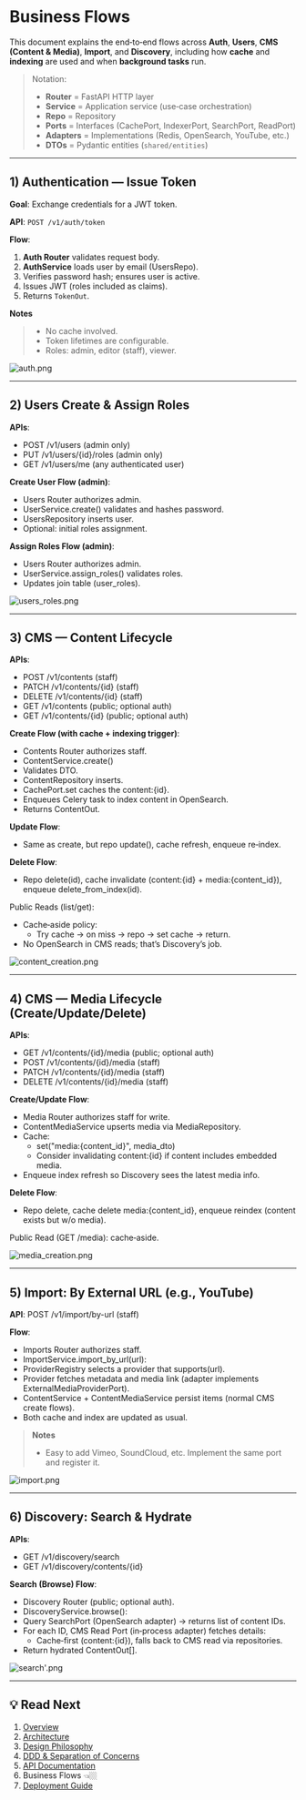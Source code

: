 # Business Flows

This document explains the end‑to‑end flows across **Auth**, **Users**, **CMS (Content & Media)**, **Import**, and **Discovery**, including how **cache** and **indexing** are used and when **background tasks** run.

> Notation:
> - **Router** = FastAPI HTTP layer
> - **Service** = Application service (use‑case orchestration)
> - **Repo** = Repository
> - **Ports** = Interfaces (CachePort, IndexerPort, SearchPort, ReadPort)
> - **Adapters** = Implementations (Redis, OpenSearch, YouTube, etc.)
> - **DTOs** = Pydantic entities (`shared/entities`)

---

## 1) Authentication — Issue Token

**Goal**: Exchange credentials for a JWT token.

**API**: `POST /v1/auth/token`

**Flow**:
1. **Auth Router** validates request body.
2. **AuthService** loads user by email (UsersRepo).
3. Verifies password hash; ensures user is active.
4. Issues JWT (roles included as claims).
5. Returns `TokenOut`.

**Notes**
> - No cache involved.
> - Token lifetimes are configurable.
> - Roles: admin, editor (staff), viewer.

![auth.png](images/flows/auth.png)

---

## 2) Users Create & Assign Roles

**APIs**:

- POST /v1/users (admin only)
- PUT /v1/users/{id}/roles (admin only)
- GET /v1/users/me (any authenticated user)

**Create User Flow (admin)**:
- Users Router authorizes admin.
- UserService.create() validates and hashes password.
- UsersRepository inserts user.
- Optional: initial roles assignment.

**Assign Roles Flow (admin)**:
- Users Router authorizes admin.
- UserService.assign_roles() validates roles.
- Updates join table (user_roles).

![users_roles.png](images/flows/users_roles.png)

---

## 3) CMS — Content Lifecycle

**APIs**:
- POST /v1/contents (staff)
- PATCH /v1/contents/{id} (staff)
- DELETE /v1/contents/{id} (staff)
- GET /v1/contents (public; optional auth)
- GET /v1/contents/{id} (public; optional auth)

**Create Flow (with cache + indexing trigger)**:
- Contents Router authorizes staff.
- ContentService.create()
- Validates DTO.
- ContentRepository inserts.
- CachePort.set caches the content:{id}.
- Enqueues Celery task to index content in OpenSearch.
- Returns ContentOut.

**Update Flow**: 
- Same as create, but repo update(), cache refresh, enqueue re‑index.

**Delete Flow**:
- Repo delete(id), cache invalidate (content:{id} + media:{content_id}), enqueue delete_from_index(id).

Public Reads (list/get):
- Cache‑aside policy:
  - Try cache → on miss → repo → set cache → return.
- No OpenSearch in CMS reads; that’s Discovery’s job.

![content_creation.png](images/flows/content_creation.png)

---

## 4) CMS — Media Lifecycle (Create/Update/Delete)

**APIs**:
- GET /v1/contents/{id}/media (public; optional auth)
- POST /v1/contents/{id}/media (staff)
- PATCH /v1/contents/{id}/media (staff)
- DELETE /v1/contents/{id}/media (staff)

**Create/Update Flow**:
- Media Router authorizes staff for write.
- ContentMediaService upserts media via MediaRepository.
- Cache:
  - set("media:{content_id}", media_dto)
  - Consider invalidating content:{id} if content includes embedded media.
- Enqueue index refresh so Discovery sees the latest media info.

**Delete Flow**: 
- Repo delete, cache delete media:{content_id}, enqueue reindex (content exists but w/o media).

Public Read (GET /media): cache‑aside.

![media_creation.png](images/flows/media_creation.png)

---

## 5) Import: By External URL (e.g., YouTube)

**API**: POST /v1/import/by-url (staff)

**Flow**:
- Imports Router authorizes staff.
- ImportService.import_by_url(url):
- ProviderRegistry selects a provider that supports(url).
- Provider fetches metadata and media link (adapter implements ExternalMediaProviderPort).
- ContentService + ContentMediaService persist items (normal CMS create flows).
- Both cache and index are updated as usual.
> **Notes**
> - Easy to add Vimeo, SoundCloud, etc. Implement the same port and register it.

![import.png](images/flows/import.png)

---

## 6) Discovery: Search & Hydrate

**APIs**:
- GET /v1/discovery/search
- GET /v1/discovery/contents/{id}

**Search (Browse) Flow**:
- Discovery Router (public; optional auth).
- DiscoveryService.browse():
- Query SearchPort (OpenSearch adapter) → returns list of content IDs.
- For each ID, CMS Read Port (in‑process adapter) fetches details:
  - Cache‑first (content:{id}), falls back to CMS read via repositories.
- Return hydrated ContentOut[].

![search'.png](images/flows/search.png)

---

## 💡 Read Next
1. [Overview](00-Overview.md)
2. [Architecture](01-Architecture.md)
3. [Design Philosophy](02-Design-Philosophy.md)
4. [DDD & Separation of Concerns](03-DDD-and-Separation-of-Concerns.md)
5. [API Documentation](04-API-Documentation.md) 
6. Business Flows 👈🏼
7. [Deployment Guide](06-Deployment.md)
 